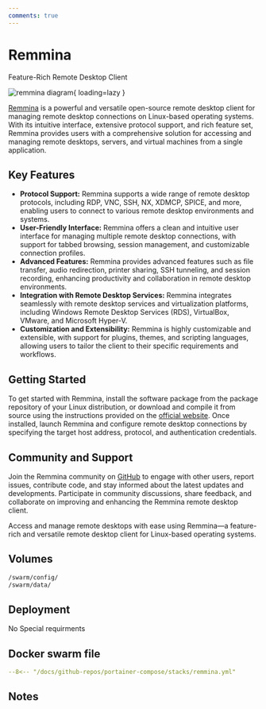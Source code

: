 ```yaml
---
comments: true
---
```


# Remmina

Feature-Rich Remote Desktop Client

![remmina diagram](../assets/diagrams/remmina.png){ loading=lazy }

[Remmina](https://remmina.org/) is a powerful and versatile open-source remote desktop client for managing remote desktop connections on Linux-based operating systems. With its intuitive interface, extensive protocol support, and rich feature set, Remmina provides users with a comprehensive solution for accessing and managing remote desktops, servers, and virtual machines from a single application.

## Key Features

- **Protocol Support:** Remmina supports a wide range of remote desktop protocols, including RDP, VNC, SSH, NX, XDMCP, SPICE, and more, enabling users to connect to various remote desktop environments and systems.
- **User-Friendly Interface:** Remmina offers a clean and intuitive user interface for managing multiple remote desktop connections, with support for tabbed browsing, session management, and customizable connection profiles.
- **Advanced Features:** Remmina provides advanced features such as file transfer, audio redirection, printer sharing, SSH tunneling, and session recording, enhancing productivity and collaboration in remote desktop environments.
- **Integration with Remote Desktop Services:** Remmina integrates seamlessly with remote desktop services and virtualization platforms, including Windows Remote Desktop Services (RDS), VirtualBox, VMware, and Microsoft Hyper-V.
- **Customization and Extensibility:** Remmina is highly customizable and extensible, with support for plugins, themes, and scripting languages, allowing users to tailor the client to their specific requirements and workflows.

## Getting Started

To get started with Remmina, install the software package from the package repository of your Linux distribution, or download and compile it from source using the instructions provided on the [official website](https://remmina.org/). Once installed, launch Remmina and configure remote desktop connections by specifying the target host address, protocol, and authentication credentials.

## Community and Support

Join the Remmina community on [GitHub](https://github.com/FreeRDP/Remmina) to engage with other users, report issues, contribute code, and stay informed about the latest updates and developments. Participate in community discussions, share feedback, and collaborate on improving and enhancing the Remmina remote desktop client.

Access and manage remote desktops with ease using Remmina—a feature-rich and versatile remote desktop client for Linux-based operating systems.


## Volumes

```bash
/swarm/config/
/swarm/data/
```

## Deployment
No Special requirments

## Docker swarm file
``` yaml linenums="1" 
--8<-- "/docs/github-repos/portainer-compose/stacks/remmina.yml"
```

## Notes


